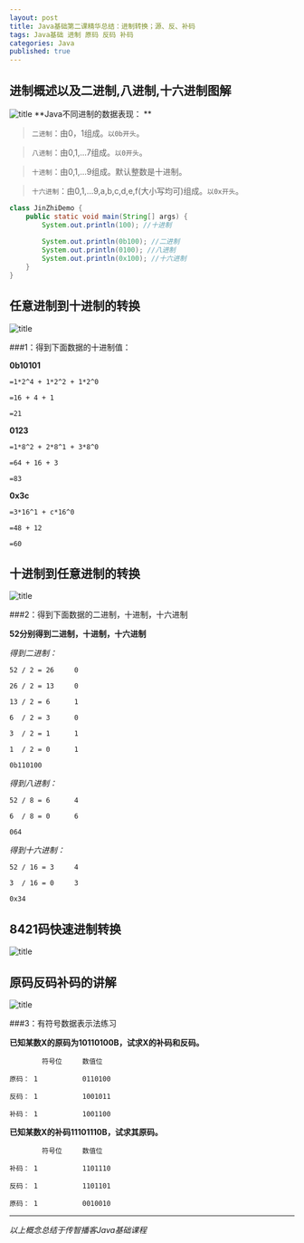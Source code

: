 ```yaml
---
layout: post
title: Java基础第二课精华总结：进制转换；源、反、补码
tags: Java基础 进制 原码 反码 补码
categories: Java
published: true
---
```


## 进制概述以及二进制,八进制,十六进制图解 ##
![title](/static/img/Java基础第二课精华总结/进制概述以及二进制,八进制,十六进制图解.bmp "进制图解")
**Java不同进制的数据表现：
**
>`二进制`：由0，1组成。`以0b开头`。

>`八进制`：由0,1,...7组成。`以0开头`。

>`十进制`：由0,1,...9组成。默认整数是十进制。

>`十六进制`：由0,1,...9,a,b,c,d,e,f(大小写均可)组成。`以0x开头`。

```Java
class JinZhiDemo {
	public static void main(String[] args) {
		System.out.println(100); //十进制
		
		System.out.println(0b100); //二进制
		System.out.println(0100); //八进制
		System.out.println(0x100); //十六进制
	}
}
```

## 任意进制到十进制的转换 ##

![title](/static/img/Java基础第二课精华总结/任意进制到十进制的转换.bmp "title")

###1：得到下面数据的十进制值：

**0b10101**

	=1*2^4 + 1*2^2 + 1*2^0
	
	=16 + 4 + 1
	
	=21

**0123**

	=1*8^2 + 2*8^1 + 3*8^0
	
	=64 + 16 + 3
	
	=83

**0x3c**

	=3*16^1 + c*16^0
	
	=48 + 12
	
	=60
## 十进制到任意进制的转换 ##

![title](/static/img/Java基础第二课精华总结/十进制到任意进制的转换.bmp "title")

###2：得到下面数据的二进制，十进制，十六进制

**52分别得到二进制，十进制，十六进制**

*得到二进制：*

	52 / 2 = 26		0

	26 / 2 = 13		0

	13 / 2 = 6		1

	6  / 2 = 3		0

	3  / 2 = 1		1

	1  / 2 = 0		1

	0b110100

*得到八进制：*

	52 / 8 = 6		4

	6  / 8 = 0		6

	064

*得到十六进制：*

	52 / 16 = 3		4

	3  / 16 = 0		3

	0x34

## 8421码快速进制转换 ##

![title](/static/img/Java基础第二课精华总结/快速的进制转换法.bmp "title")

## 原码反码补码的讲解 ##

![title](/static/img/Java基础第二课精华总结/原码反码补码的讲解.bmp "title")

###3：有符号数据表示法练习

**已知某数X的原码为10110100B，试求X的补码和反码。**
		
			符号位		数值位

	原码：	1			0110100

	反码：	1			1001011

	补码：	1			1001100
	
	

**已知某数X的补码11101110B，试求其原码。**
	
			符号位		数值位

	补码：	1			1101110

	反码：	1			1101101

	原码：	1			0010010

----------

*以上概念总结于传智播客Java基础课程*